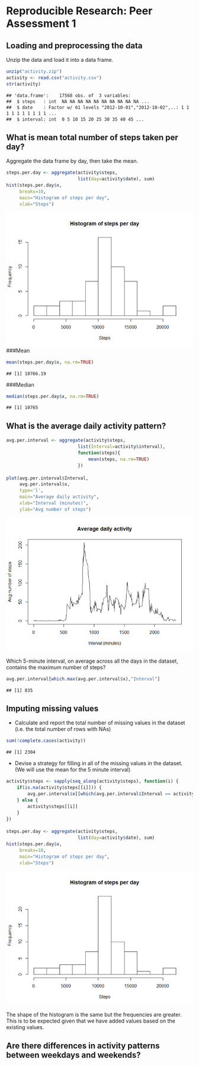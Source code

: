 # Reproducible Research: Peer Assessment 1


## Loading and preprocessing the data
Unzip the data and load it into a data frame.

```r
unzip("activity.zip")
activity <- read.csv("activity.csv")
str(activity)
```

```
## 'data.frame':	17568 obs. of  3 variables:
##  $ steps   : int  NA NA NA NA NA NA NA NA NA NA ...
##  $ date    : Factor w/ 61 levels "2012-10-01","2012-10-02",..: 1 1 1 1 1 1 1 1 1 1 ...
##  $ interval: int  0 5 10 15 20 25 30 35 40 45 ...
```



## What is mean total number of steps taken per day?
Aggregate the data frame by day, then take the mean.

```r
steps.per.day <- aggregate(activity$steps, 
                           list(day=activity$date), sum)
hist(steps.per.day$x, 
     breaks=10, 
     main="Histogram of steps per day",
     xlab="Steps")
```

![](PA1_template_files/figure-html/unnamed-chunk-2-1.png)
###Mean

```r
mean(steps.per.day$x, na.rm=TRUE)
```

```
## [1] 10766.19
```
###Median

```r
median(steps.per.day$x, na.rm=TRUE)
```

```
## [1] 10765
```

## What is the average daily activity pattern?


```r
avg.per.interval <- aggregate(activity$steps, 
                           list(Interval=activity$interval), 
                           function(steps){
                               mean(steps, na.rm=TRUE)
                           })

plot(avg.per.interval$Interval,
     avg.per.interval$x,
     type='l',
     main="Average daily activity",
     xlab="Interval (minutes)",
     ylab="Avg number of steps")
```

![](PA1_template_files/figure-html/unnamed-chunk-5-1.png)

Which 5-minute interval, on average across all the days in the dataset, contains the maximum number of steps?


```r
avg.per.interval[which.max(avg.per.interval$x),"Interval"]
```

```
## [1] 835
```

## Imputing missing values

+ Calculate and report the total number of missing values in the dataset (i.e. the total number of rows with NAs)

```r
sum(!complete.cases(activity))
```

```
## [1] 2304
```
+ Devise a strategy for filling in all of the missing values in the dataset. (We will use the mean for the 5 minute interval)


```r
activity$steps <- sapply(seq_along(activity$steps), function(i) {
    if(is.na(activity$steps[[i]])) {
        avg.per.interval$x[[which(avg.per.interval$Interval == activity$interval[[i]])]]
    } else {
        activity$steps[[i]]
    }
})

steps.per.day <- aggregate(activity$steps, 
                           list(day=activity$date), sum)
hist(steps.per.day$x, 
     breaks=10, 
     main="Histogram of steps per day",
     xlab="Steps")
```

![](PA1_template_files/figure-html/unnamed-chunk-8-1.png)

The shape of the histogram is the same but the frequencies are greater. This is to be expected given that we have added values based on the existing values.

## Are there differences in activity patterns between weekdays and weekends?
